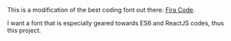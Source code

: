 This is a modification of the best coding font out there: [Fira Code](https://github.com/tonsky/FiraCode). 

I want a font that is especially geared towards ES6 and ReactJS codes, thus this project.
